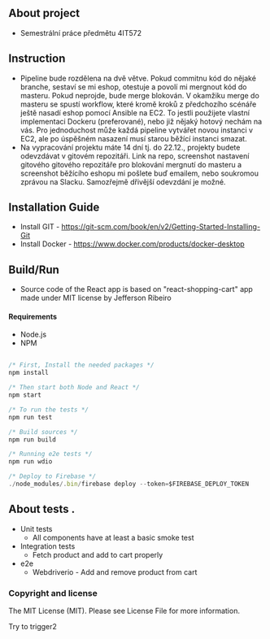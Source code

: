 ## About project
- Semestrální práce předmětu 4IT572

## Instruction
- Pipeline bude rozdělena na dvě větve. Pokud commitnu kód do nějaké branche, sestaví se mi eshop, otestuje a povolí mi mergnout kód do masteru. Pokud neprojde, bude merge blokován. V okamžiku merge do masteru se spustí workflow, které kromě kroků z předchozího scénáře ještě nasadí eshop pomocí Ansible na EC2.  To jestli použijete vlastní implementaci Dockeru (preferované), nebo již nějaký hotový nechám na vás. Pro jednoduchost může každá pipeline vytvářet novou instanci v EC2, ale po úspěšném nasazení musí starou běžící instanci smazat. 
- Na vypracování projektu máte 14 dní tj. do 22.12., projekty budete odevzdávat v gitovém repozitáři. Link na repo, screenshot nastavení gitového gitového repozitáře pro blokování mergnutí do masteru a screenshot běžícího eshopu mi pošlete buď emailem, nebo soukromou zprávou na Slacku. Samozřejmě dřivější odevzdání je možné.

## Installation Guide
- Install GIT - https://git-scm.com/book/en/v2/Getting-Started-Installing-Git
- Install Docker - https://www.docker.com/products/docker-desktop

## Build/Run
- Source code of the React app is based on "react-shopping-cart" app made under MIT license by Jefferson Ribeiro

#### Requirements

- Node.js
- NPM

```javascript

/* First, Install the needed packages */
npm install

/* Then start both Node and React */
npm start

/* To run the tests */
npm run test

/* Build sources */
npm run build

/* Running e2e tests */
npm run wdio

/* Deploy to Firebase */
./node_modules/.bin/firebase deploy --token=$FIREBASE_DEPLOY_TOKEN


```

## About tests .

- Unit tests
  - All components have at least a basic smoke test
- Integration tests
  - Fetch product and add to cart properly
- e2e
  - Webdriverio - Add and remove product from cart

### Copyright and license

The MIT License (MIT). Please see License File for more information.

Try to trigger2
